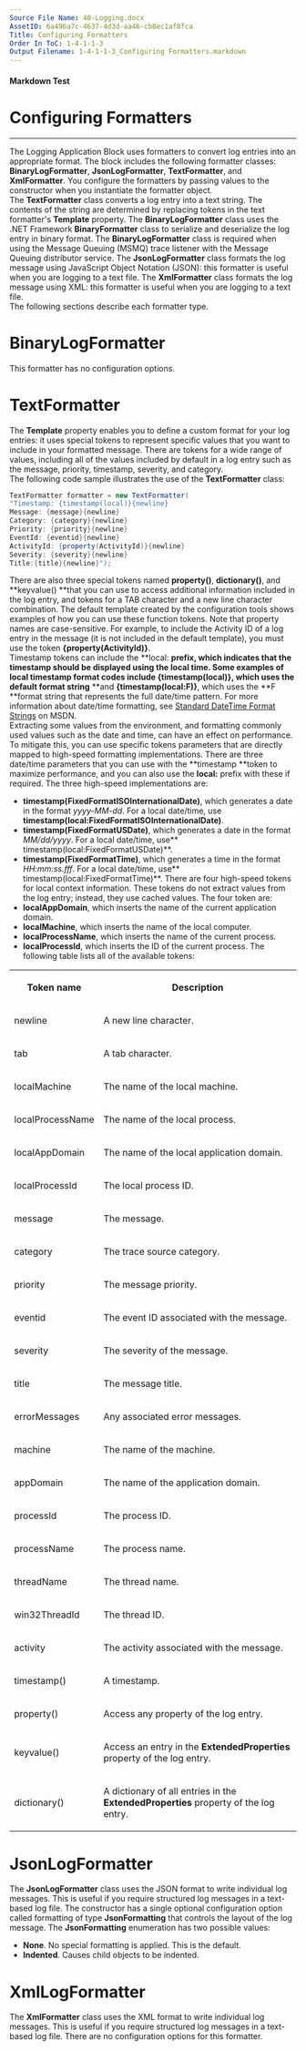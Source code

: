 ```yaml
---
Source File Name: 40-Logging.docx
AssetID: 6a496a7c-4637-4d3d-aa46-cb8ec1af8fca
Title: Configuring Formatters
Order In ToC: 1-4-1-1-3
Output Filename: 1-4-1-1-3_Configuring Formatters.markdown
---
```


#### Markdown Test ####
# Configuring Formatters #
----------

The Logging Application Block uses formatters to convert log entries into an appropriate format. The block includes the following formatter classes: **BinaryLogFormatter**, **JsonLogFormatter**, **TextFormatter**, and **XmlFormatter**. You configure the formatters by passing values to the constructor when you instantiate the formatter object.  
The **TextFormatter** class converts a log entry into a text string. The contents of the string are determined by replacing tokens in the text formatter's **Template** property. The **BinaryLogFormatter** class uses the .NET Framework **BinaryFormatter** class to serialize and deserialize the log entry in binary format. The **BinaryLogFormatter** class is required when using the Message Queuing (MSMQ) trace listener with the Message Queuing distributor service. The **JsonLogFormatter** class formats the log message using JavaScript Object Notation (JSON): this formatter is useful when you are logging to a text file. The **XmlFormatter** class formats the log message using XML: this formatter is useful when you are logging to a text file.  
The following sections describe each formatter type.  

# BinaryLogFormatter #
This formatter has no configuration options.  

# TextFormatter #
The **Template** property enables you to define a custom format for your log entries: it uses special tokens to represent specific values that you want to include in your formatted message. There are tokens for a wide range of values, including all of the values included by default in a log entry such as the message, priority, timestamp, severity, and category.  
The following code sample illustrates the use of the **TextFormatter** class:  

```csharp
TextFormatter formatter = new TextFormatter(
"Timestamp: {timestamp(local)}{newline}
Message: {message}{newline}
Category: {category}{newline}
Priority: {priority}{newline}
EventId: {eventid}{newline}
ActivityId: {property(ActivityId)}{newline}
Severity: {severity}{newline}
Title:{title}{newline}");
```

There are also three special tokens named **property()**, **dictionary()**, and **keyvalue() **that you can use to access additional information included in the log entry, and tokens for a TAB character and a new line character combination. The default template created by the configuration tools shows examples of how you can use these function tokens. Note that property names are case-sensitive. For example, to include the Activity ID of a log entry in the message (it is not included in the default template), you must use the token **{property(ActivityId)}**.   
Timestamp tokens can include the **local: **prefix, which indicates that the timestamp should be displayed using the local time. Some examples of local timestamp format codes include **{timestamp(local)}**, which uses the default format string** **and **{timestamp(local:F)}**, which uses the **F **format string that represents the full date/time pattern. For more information about date/time formatting, see [Standard DateTime Format Strings](http://msdn2.microsoft.com/en-us/library/az4se3k1.aspx) on MSDN.  
Extracting some values from the environment, and formatting commonly used values such as the date and time, can have an effect on performance. To mitigate this, you can use specific tokens parameters that are directly mapped to high-speed formatting implementations. There are three date/time parameters that you can use with the **timestamp **token to maximize performance, and you can also use the **local:** prefix with these if required. The three high-speed implementations are:  
+ **timestamp(FixedFormatISOInternationalDate)**, which generates a date in the format <i>yyyy-MM-dd</i>. For a local date/time, use **timestamp(local:FixedFormatISOInternationalDate)**.
+ **timestamp(FixedFormatUSDate)**, which generates a date in the format <i>MM/dd/yyyy</i>. For a local date/time, use** timestamp(local:FixedFormatUSDate)**.
+ **timestamp(FixedFormatTime)**, which generates a time in the format <i>HH:mm:ss.fff</i>. For a local date/time, use** timestamp(local:FixedFormatTime)**.
There are four high-speed tokens for local context information. These tokens do not extract values from the log entry; instead, they use cached values. The four token are:  
+ **localAppDomain**, which inserts the name of the current application domain.
+ **localMachine**, which inserts the name of the local computer.
+ **localProcessName**, which inserts the name of the current process.
+ **localProcessId**, which inserts the ID of the current process.
The following table lists all of the available tokens:  
<table xmlns:xlink="http://www.w3.org/1999/xlink"><tr><th><p>Token name</p></th><th><p>Description</p></th></tr><tr><td><p>newline</p></td><td><p>A new line character.</p></td></tr><tr><td><p>tab</p></td><td><p>A tab character.</p></td></tr><tr><td><p>localMachine</p></td><td><p>The name of the local machine.</p></td></tr><tr><td><p>localProcessName</p></td><td><p>The name of the local process.</p></td></tr><tr><td><p>localAppDomain</p></td><td><p>The name of the local application domain.</p></td></tr><tr><td><p>localProcessId</p></td><td><p>The local process ID.</p></td></tr><tr><td><p>message</p></td><td><p>The message.</p></td></tr><tr><td><p>category</p></td><td><p>The trace source category.</p></td></tr><tr><td><p>priority</p></td><td><p>The message priority.</p></td></tr><tr><td><p>eventid</p></td><td><p>The event ID associated with the message.</p></td></tr><tr><td><p>severity</p></td><td><p>The severity of the message.</p></td></tr><tr><td><p>title</p></td><td><p>The message title.</p></td></tr><tr><td><p>errorMessages</p></td><td><p>Any associated error messages.</p></td></tr><tr><td><p>machine</p></td><td><p>The name of the machine.</p></td></tr><tr><td><p>appDomain</p></td><td><p>The name of the application domain.</p></td></tr><tr><td><p>processId</p></td><td><p>The process ID.</p></td></tr><tr><td><p>processName</p></td><td><p>The process name.</p></td></tr><tr><td><p>threadName</p></td><td><p>The thread name.</p></td></tr><tr><td><p>win32ThreadId</p></td><td><p>The thread ID.</p></td></tr><tr><td><p>activity</p></td><td><p>The activity associated with the message.</p></td></tr><tr><td><p>timestamp()</p></td><td><p>A timestamp.</p></td></tr><tr><td><p>property()</p></td><td><p>Access any property of the log entry.</p></td></tr><tr><td><p>keyvalue()</p></td><td><p>Access an entry in the <b>ExtendedProperties</b> property of the log entry.</p></td></tr><tr><td><p>dictionary()</p></td><td><p>A dictionary of all entries in the <b>ExtendedProperties</b> property of the log entry.</p></td></tr></table>

# JsonLogFormatter #
The **JsonLogFormatter** class uses the JSON format to write individual log messages. This is useful if you require structured log messages in a text-based log file. The constructor has a single optional configuration option called formatting of type **JsonFormatting** that controls the layout of the log message. The **JsonFormatting** enumeration has two possible values:  
+ **None**. No special formatting is applied. This is the default.
+ **Indented**. Causes child objects to be indented.

# XmlLogFormatter #
The **XmlFormatter** class uses the XML format to write individual log messages. This is useful if you require structured log messages in a text-based log file. There are no configuration options for this formatter.  
